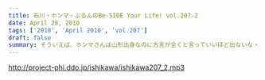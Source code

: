 ```yaml
---
title: 石川・ホンマ・ぶるんのBe-SIDE Your Life! vol.207-2
date: April 28, 2010
tags: ['2010', 'April 2010', 'vol.207']
draft: false
summary: そういえば、ホンマさんは山形出身なのに方言が全くと言っていいほど出ないな・・・どうやら『山形弁』ではなく『庄内弁』を操るらしいとのこと。気になりはしないが・・・NAMAE
---
```


http://project-phi.ddo.jp/ishikawa/ishikawa207_2.mp3